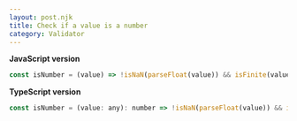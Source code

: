 ```yaml
---
layout: post.njk
title: Check if a value is a number
category: Validator
---
```


**JavaScript version**

```js
const isNumber = (value) => !isNaN(parseFloat(value)) && isFinite(value);
```

**TypeScript version**

```js
const isNumber = (value: any): number => !isNaN(parseFloat(value)) && isFinite(value);
```

